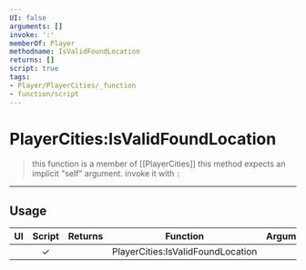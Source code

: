 ```yaml
---
UI: false
arguments: []
invoke: ':'
memberOf: Player
methodname: IsValidFoundLocation
returns: []
script: true
tags:
- Player/PlayerCities/_function
- function/script
---
```

# PlayerCities:IsValidFoundLocation
> this function is a member of [[PlayerCities]]
> this method expects an implicit "self" argument. invoke it with `:`
-----
## Usage
|  UI | Script | Returns | Function | Arguments |
|:---:|:------:|-------:|:--------:|:---------|
| |✓||PlayerCities:IsValidFoundLocation||
